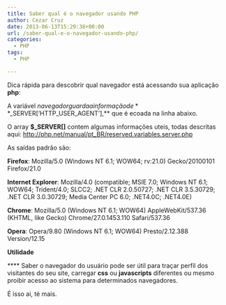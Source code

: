 ```yaml
---
title: Saber qual é o navegador usando PHP
author: Cezar Cruz
date: 2013-06-13T15:29:38+00:00
url: /saber-qual-e-o-navegador-usando-php/
categories:
  - PHP
tags:
  - PHP

---
```

Dica rápida para descobrir qual navegador está acessando sua aplicação **php**:

<?php

$navegador = $\_SERVER[&#8216;HTTP\_USER_AGENT&#8217;];

echo $navegado;

?>

A variável $navegador guarda a informação de **$\_SERVER[&#8216;HTTP\_USER_AGENT&#8217;],** que é ecoada na linha abaixo.

O array **$_SERVER[]** contem algumas informações uteis, todas descritas aqui: <a title="aqui" href="http://php.net/manual/pt_BR/reserved.variables.server.php" target="_blank">http://php.net/manual/pt_BR/reserved.variables.server.php</a>

As saídas padrão são:

**Firefox**: Mozilla/5.0 (Windows NT 6.1; WOW64; rv:21.0) Gecko/20100101 Firefox/21.0

**Internet Explorer**: Mozilla/4.0 (compatible; MSIE 7.0; Windows NT 6.1; WOW64; Trident/4.0; SLCC2; .NET CLR 2.0.50727; .NET CLR 3.5.30729; .NET CLR 3.0.30729; Media Center PC 6.0; .NET4.0C; .NET4.0E)

**Chrome**: Mozilla/5.0 (Windows NT 6.1; WOW64) AppleWebKit/537.36 (KHTML, like Gecko) Chrome/27.0.1453.110 Safari/537.36

**Opera**: Opera/9.80 (Windows NT 6.1; WOW64) Presto/2.12.388 Version/12.15

**Utilidade**

**** Saber o navegador do usuário pode ser útil para traçar perfil dos visitantes do seu site, carregar **css** ou **javascripts** diferentes ou mesmo proibir acesso ao sistema para determinados navegadores.

É isso ai, té mais.

&nbsp;